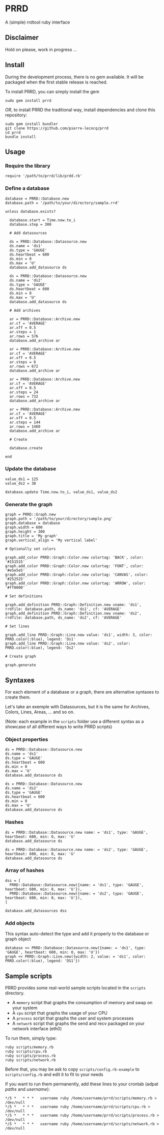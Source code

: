 # PRRD

A (simple) rrdtool ruby interface

## Disclaimer

Hold on please, work in progress ...

## Install

During the development process, there is no gem available. It will be packaged when the first stable release is reached.

To install PRRD, you can simply install the gem

```
sudo gem install prrd
```

*OR*, to install PRRD the traditional way, install dependencies and clone this repository:

```
sudo gem install bundler
git clone https://github.com/pierre-lecocq/prrd
cd prrd
bundle install
```

## Usage

### Require the library

`require '/path/to/prrd/lib/prdd.rb'`

### Define a database

```
database = PRRD::Database.new
database.path = '/path/to/your/directory/sample.rrd'

unless database.exists?

  database.start = Time.now.to_i
  database.step = 300

  # Add datasources

  ds = PRRD::Database::Datasource.new
  ds.name = 'ds1'
  ds.type = 'GAUGE'
  ds.heartbeat = 600
  ds.min = 0
  ds.max = 'U'
  database.add_datasource ds

  ds = PRRD::Database::Datasource.new
  ds.name = 'ds2'
  ds.type = 'GAUGE'
  ds.heartbeat = 600
  ds.min = 0
  ds.max = 'U'
  database.add_datasource ds

  # Add archives

  ar = PRRD::Database::Archive.new
  ar.cf = 'AVERAGE'
  ar.xff = 0.5
  ar.steps = 1
  ar.rows = 576
  database.add_archive ar

  ar = PRRD::Database::Archive.new
  ar.cf = 'AVERAGE'
  ar.xff = 0.5
  ar.steps = 6
  ar.rows = 672
  database.add_archive ar

  ar = PRRD::Database::Archive.new
  ar.cf = 'AVERAGE'
  ar.xff = 0.5
  ar.steps = 24
  ar.rows = 732
  database.add_archive ar

  ar = PRRD::Database::Archive.new
  ar.cf = 'AVERAGE'
  ar.xff = 0.5
  ar.steps = 144
  ar.rows = 1460
  database.add_archive ar

  # Create

  database.create

end
```

### Update the database

```
value_ds1 = 125
value_ds2 = 38

database.update Time.now.to_i, value_ds1, value_ds2

```

### Generate the graph

```
graph = PRRD::Graph.new
graph.path = '/path/to/your/directory/sample.png'
graph.database = database
graph.width = 600
graph.height = 300
graph.title = 'My graph'
graph.vertical_align = 'My vertical label'

# Optionally set colors

graph.add_color PRRD::Graph::Color.new colortag: 'BACK', color: '#151515'
graph.add_color PRRD::Graph::Color.new colortag: 'FONT', color: '#e5e5e5'
graph.add_color PRRD::Graph::Color.new colortag: 'CANVAS', color: '#252525'
graph.add_color PRRD::Graph::Color.new colortag: 'ARROW', color: '#ff0000'

# Set definitions

graph.add_definition PRRD::Graph::Definition.new vname: 'ds1', rrdfile: database.path, ds_name: 'ds1', cf: 'AVERAGE'
graph.add_definition PRRD::Graph::Definition.new vname: 'ds2', rrdfile: database.path, ds_name: 'ds2', cf: 'AVERAGE'

# Set lines

graph.add_line PRRD::Graph::Line.new value: 'ds1', width: 3, color: PRRD.color(:blue), legend: 'Ds1'
graph.add_line PRRD::Graph::Line.new value: 'ds2', color: PRRD.color(:blue), legend: 'Ds2'

# Create graph

graph.generate

```

## Syntaxes

For each element of a database or a graph, there are alternative syntaxes to create them.

Let's take an exemple with Datasources, but it is the same for Archives, Colors, Lines, Areas, ... and so on.

(Note: each example in the `scripts` folder use a different syntax as a showcase of all different ways to write PRRD scripts)

### Object properties

```
ds = PRRD::Database::Datasource.new
ds.name = 'ds1'
ds.type = 'GAUGE'
ds.heartbeat = 600
ds.min = 0
ds.max = 'U'
database.add_datasource ds

ds = PRRD::Database::Datasource.new
ds.name = 'ds2'
ds.type = 'GAUGE'
ds.heartbeat = 600
ds.min = 0
ds.max = 'U'
database.add_datasource ds
```

### Hashes

```
ds = PRRD::Database::Datasource.new name: = 'ds1', type: 'GAUGE', heartbeat: 600, min: 0, max: 'U'
database.add_datasource ds

ds = PRRD::Database::Datasource.new name: = 'ds2', type: 'GAUGE', heartbeat: 600, min: 0, max: 'U'
database.add_datasource ds
```

### Array of hashes

```
dss = [
  PRRD::Database::Datasource.new({name: = 'ds1', type: 'GAUGE', heartbeat: 600, min: 0, max: 'U'}),
  PRRD::Database::Datasource.new({name: = 'ds2', type: 'GAUGE', heartbeat: 600, min: 0, max: 'U'}),
]

database.add_datasources dss
```

### Add objects

This syntax auto-detect the type and add it properly to the database or graph object

```
database << PRRD::Database::Datasource.new({name: = 'ds1', type: 'GAUGE', heartbeat: 600, min: 0, max: 'U'})
graph << PRRD::Graph::Line.new({width: 2, value: = 'ds1', color: PRRD.color(:blue), legend: 'DS1'})
```

## Sample scripts

PRRD provides some real-world sample scripts located in the `scripts` directory.

- A `memory` script that graphs the consumption of memory and swap on your system
- A `cpu` script that graphs the usage of your CPU
- A `process` script that graphs the user and system processes
- A `network` script that graphs the send and recv packaged on your network interface (eth0)

To run them, simply type:

```
ruby scripts/memory.rb
ruby scripts/cpu.rb
ruby scripts/process.rb
ruby scripts/network.rb
```

Before that, you may be ask to copy `scripts/config.rb-example` to `scripts/config.rb` and edit it to fit to your needs

If you want to run them permanently, add these lines to your crontab (adpat *paths* and *username*):

```
*/5 *   * * *   username ruby /home/username/prrd/scripts/memory.rb > /dev/null
*/5 *   * * *   username ruby /home/username/prrd/scripts/cpu.rb > /dev/null
*/5 *   * * *   username ruby /home/username/prrd/scripts/process.rb > /dev/null
*/5 *   * * *   username ruby /home/username/prrd/scripts/network.rb > /dev/null
```

